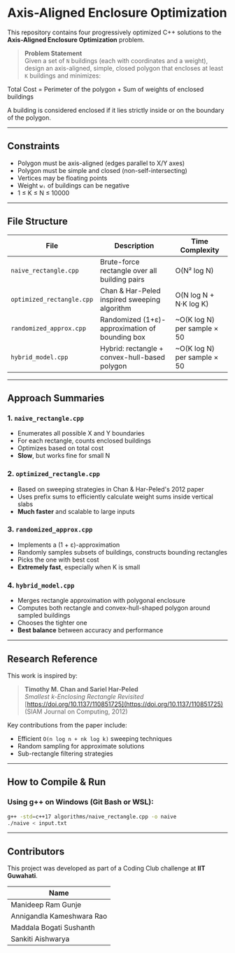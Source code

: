 # Axis-Aligned Enclosure Optimization

This repository contains four progressively optimized C++ solutions to the **Axis-Aligned Enclosure Optimization** problem.

> **Problem Statement**  
Given a set of `N` buildings (each with coordinates and a weight), design an axis-aligned, simple, closed polygon that encloses at least `K` buildings and minimizes:

Total Cost = Perimeter of the polygon + Sum of weights of enclosed buildings


A building is considered enclosed if it lies strictly inside or on the boundary of the polygon.

---

## Constraints

- Polygon must be axis-aligned (edges parallel to X/Y axes)
- Polygon must be simple and closed (non-self-intersecting)
- Vertices may be floating points
- Weight `wᵢ` of buildings can be negative
- 1 ≤ K ≤ N ≤ 10000

---

## File Structure

| File                     | Description                                 | Time Complexity                  |
|--------------------------|---------------------------------------------|----------------------------------|
| `naive_rectangle.cpp`    | Brute-force rectangle over all building pairs | O(N² log N)                      |
| `optimized_rectangle.cpp`| Chan & Har-Peled inspired sweeping algorithm | O(N log N + N·K log K)           |
| `randomized_approx.cpp`  | Randomized (1+ε)-approximation of bounding box | ~O(K log N) per sample × 50     |
| `hybrid_model.cpp`       | Hybrid: rectangle + convex-hull-based polygon | ~O(K log N) per sample × 50     |

---

## Approach Summaries

### 1. `naive_rectangle.cpp`
- Enumerates all possible X and Y boundaries
- For each rectangle, counts enclosed buildings
- Optimizes based on total cost
- **Slow**, but works fine for small N

### 2. `optimized_rectangle.cpp`
- Based on sweeping strategies in Chan & Har-Peled's 2012 paper
- Uses prefix sums to efficiently calculate weight sums inside vertical slabs
- **Much faster** and scalable to large inputs

### 3. `randomized_approx.cpp`
- Implements a (1 + ε)-approximation
- Randomly samples subsets of buildings, constructs bounding rectangles
- Picks the one with best cost
- **Extremely fast**, especially when K is small

### 4. `hybrid_model.cpp`
- Merges rectangle approximation with polygonal enclosure
- Computes both rectangle and convex-hull-shaped polygon around sampled buildings
- Chooses the tighter one
- **Best balance** between accuracy and performance

---

## Research Reference

This work is inspired by:

> **Timothy M. Chan and Sariel Har-Peled**  
> *Smallest k-Enclosing Rectangle Revisited*  
> [https://doi.org/10.1137/110851725](https://doi.org/10.1137/110851725)  
> (SIAM Journal on Computing, 2012)

Key contributions from the paper include:
- Efficient `O(n log n + nk log k)` sweeping techniques
- Random sampling for approximate solutions
- Sub-rectangle filtering strategies

---

## How to Compile & Run

### Using g++ on Windows (Git Bash or WSL):

```bash
g++ -std=c++17 algorithms/naive_rectangle.cpp -o naive
./naive < input.txt
```


---

## Contributors

This project was developed as part of a Coding Club challenge at **IIT Guwahati**.

| Name                      |
|---------------------------|
| Manideep Ram Gunje        |
| Annigandla Kameshwara Rao |
| Maddala Bogati Sushanth   |
| Sankiti Aishwarya         |
